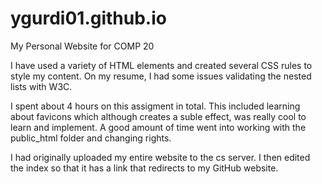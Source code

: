 # ygurdi01.github.io
My Personal Website for COMP 20

I have used a variety of HTML elements and created several CSS rules to style my content.
On my resume, I had some issues validating the nested lists with W3C.

I spent about 4 hours on this assigment in total.
This included learning about favicons which although creates a suble effect, was really cool to learn and implement.
A good amount of time went into working with the public_html folder and changing rights. 

I had originally uploaded my entire website to the cs server. I then edited the index so that it has a link
that redirects to my GitHub website. 


